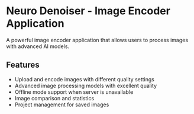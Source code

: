 # Neuro Denoiser - Image Encoder Application

A powerful image encoder application that allows users to process images with advanced AI models.

## Features

- Upload and encode images with different quality settings
- Advanced image processing models with excellent quality
- Offline mode support when server is unavailable
- Image comparison and statistics
- Project management for saved images

